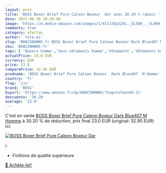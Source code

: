 ```yaml
---
layout: post
title: 'BOSS Boxer Brief Pure Caleon Boxeur  Dar avec 30.20 % rabais '
date: 2021-06-30 10:24:40
image: 'https://m.media-amazon.com/images/I/41tJJQySZ4L._SL500_._SL400_.jpg'
comments: true
category: ofertas
author: 'tole.es'
slug: 'B08C5NHWN5-fr BOSS Boxer Brief Pure Caleon Boxeur Dark Blue407 M Homme'
sku: 'B08C5NHWN5-fr'
tags: [ 'Boxers homme','Sous-vêtements homme','Vêtements','Vêtements homme','boss', ]
actualPrice: 23.0 EUR
currency: EUR
price: 23.0
comparePrice: 32.95 EUR
prodname: 'BOSS Boxer Brief Pure Caleon Boxeur  Dark Blue407  M Homme'
country: 'fr'
flag: '🇫🇷'
brand: 'BOSS'
buyurl: 'https://www.amazon.fr/dp/B08C5NHWN5/?tag=tolees0d-21'
descuento: '30.20'
average: '23.0'
---
```


C'est en vente [BOSS Boxer Brief Pure Caleon Boxeur  Dark Blue407  M Homme](https://www.amazon.fr/dp/B08C5NHWN5/?tag=tolees0d-21)  à  30.20 % de réduction, prix final  23.0 EUR (original: 32.95 EUR) ici:

[![BOSS Boxer Brief Pure Caleon Boxeur  Dar](https://m.media-amazon.com/images/I/41tJJQySZ4L._SL500_._SL400_.jpg)](https://www.amazon.fr/dp/B08C5NHWN5/?tag=tolees0d-21)

ℹ️:

- Finitions de qualité supérieure

[🛒 Achète-le!!](https://www.amazon.fr/dp/B08C5NHWN5/?tag=tolees0d-21)
